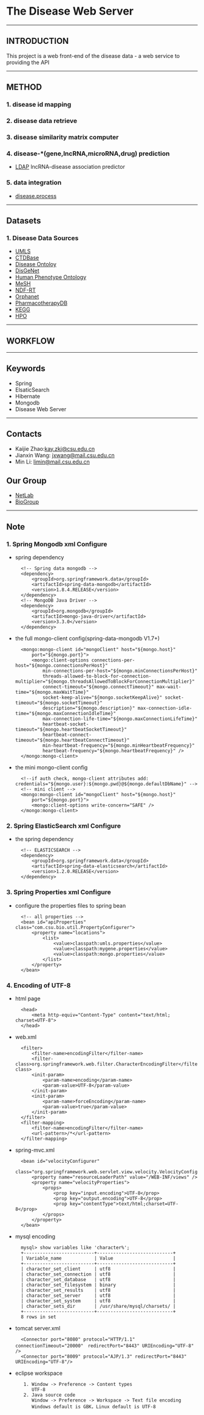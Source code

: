 # The Disease Web Server

--------------------------------------
## INTRODUCTION
This project is a web front-end of the disease data - a web service to providing the API 

--------------------------------------
## METHOD

### 1. disease id mapping

### 2. disease data retrieve

### 3. disease similarity matrix computer

### 4. disease-*(gene,lncRNA,microRNA,drug) prediction
 - [LDAP](http://bioinformatics.csu.edu.cn/ldap/) lncRNA-disease association predictor

### 5. data integration 
 - [disease.process](https://github.com/kayzhao/Disease.Process)

--------------------------------------
## Datasets

### 1. Disease Data Sources
- [UMLS](https://uts.nlm.nih.gov/home.html)
- [CTDBase](http://ctdbase.org/)
- [Disease Ontoloy](http://disease-ontology.org/)
- [DisGeNet](http://www.disgenet.org/web/DisGeNET/menu)
- [Human Phenotype Ontology](http://human-phenotype-ontology.github.io/)
- [MeSH](https://www.nlm.nih.gov/mesh/)
- [NDF-RT](https://www.nlm.nih.gov/research/umls/sourcereleasedocs/current/NDFRT/)
- [Orphanet](http://www.orpha.net/consor/cgi-bin/index.php)
- [PharmacotherapyDB](https://thinklab.com/discussion/announcing-pharmacotherapydb-the-open-catalog-of-drug-therapies-for-disease)
- [KEGG](http://www.kegg.jp/kegg/disease/)
- [HPO](http://human-phenotype-ontology.github.io/)


--------------------------------------
## WORKFLOW


--------------------------------------
## Keywords
- Spring
- ElsaticSearch
- Hibernate
- Mongodb
- Disease Web Server

--------------------------------------
## Contacts
- Kaijie Zhao:kay.zkj@csu.edu.cn
- Jianxin Wang: jxwang@mail.csu.edu.cn
- Min Li: limin@mail.csu.edu.cn

## Our Group
- [NetLab](http://netlab.csu.edu.cn/)
- [BioGroup](http://bioinformatics.csu.edu.cn/)

--------------------------------------
## Note

### 1. Spring Mongodb xml Configure

- spring dependency 

		<!-- Spring data mongodb -->
		<dependency>
			<groupId>org.springframework.data</groupId>
			<artifactId>spring-data-mongodb</artifactId>
			<version>1.8.4.RELEASE</version>
		</dependency>
		<!-- MongoDB Java Driver -->
		<dependency>
			<groupId>org.mongodb</groupId>
			<artifactId>mongo-java-driver</artifactId>
			<version>3.3.0</version>
		</dependency>

- the full mongo-client config(spring-data-mongodb V1.7+)

		<mongo:mongo-client id="mongoClient" host="${mongo.host}"
			port="${mongo.port}">
			<mongo:client-options connections-per-host="${mongo.connectionsPerHost}"
				min-connections-per-host="${mongo.minConnectionsPerHost}"
				threads-allowed-to-block-for-connection-multiplier="${mongo.threadsAllowedToBlockForConnectionMultiplier}"
				connect-timeout="${mongo.connectTimeout}" max-wait-time="${mongo.maxWaitTime}"
				socket-keep-alive="${mongo.socketKeepAlive}" socket-timeout="${mongo.socketTimeout}"
				description="${mongo.description}" max-connection-idle-time="${mongo.maxConnectionIdleTime}"
				max-connection-life-time="${mongo.maxConnectionLifeTime}"
				heartbeat-socket-timeout="${mongo.heartbeatSocketTimeout}"
				heartbeat-connect-timeout="${mongo.heartbeatConnectTimeout}"
				min-heartbeat-frequency="${mongo.minHeartbeatFrequency}"
				heartbeat-frequency="${mongo.heartbeatFrequency}" />
		</mongo:mongo-client>

- the mini mongo-client config

		<!--if auth check, mongo-client attributes add: credentials="${mongo.user}:${mongo.pwd}@${mongo.defaultDbName}" -->
		<!-- mini client -->
		<mongo:mongo-client id="mongoClient" host="${mongo.host}"
			port="${mongo.port}">
			<mongo:client-options write-concern="SAFE" />
		</mongo:mongo-client>

### 2. Spring ElasticSearch xml Configure
- the spring dependency

		<!-- ELASTICSEARCH -->
		<dependency>
			<groupId>org.springframework.data</groupId>
			<artifactId>spring-data-elasticsearch</artifactId>
			<version>1.2.0.RELEASE</version>
		</dependency>

### 3. Spring Properties xml Configure
- configure the properties files to spring bean  

		<!-- all properties -->
		<bean id="apiProperties" class="com.csu.bio.util.PropertyConfigurer">
			<property name="locations">
				<list>
					<value>classpath:umls.properties</value>
					<value>classpath:mygene.properties</value>
					<value>classpath:mongo.properties</value>
				</list>
			</property>
		</bean>
		

### 4. Encoding of UTF-8
- html page 

		<head>
			<meta http-equiv="Content-Type" content="text/html; charset=UTF-8">
		</head>
- web.xml

		<filter>
			<filter-name>encodingFilter</filter-name>
			<filter-class>org.springframework.web.filter.CharacterEncodingFilter</filter-class>
			<init-param>
				<param-name>encoding</param-name>
				<param-value>UTF-8</param-value>
			</init-param>
			<init-param>
				<param-name>forceEncoding</param-name>
				<param-value>true</param-value>
			</init-param>
		</filter>
		<filter-mapping>
			<filter-name>encodingFilter</filter-name>
			<url-pattern>/*</url-pattern>
		</filter-mapping>
	
- spring-mvc.xml

		<bean id="velocityConfigurer"
			class="org.springframework.web.servlet.view.velocity.VelocityConfigurer">
			<property name="resourceLoaderPath" value="/WEB-INF/views" />
			<property name="velocityProperties">
				<props>
					<prop key="input.encoding">UTF-8</prop>
					<prop key="output.encoding">UTF-8</prop>
					<prop key="contentType">text/html;charset=UTF-8</prop>
				</props>
			</property>
		</bean>


- mysql encoding

		mysql> show variables like 'character%';
		+--------------------------+----------------------------+
		| Variable_name            | Value                      |
		+--------------------------+----------------------------+
		| character_set_client     | utf8                       |
		| character_set_connection | utf8                       |
		| character_set_database   | utf8                       |
		| character_set_filesystem | binary                     |
		| character_set_results    | utf8                       |
		| character_set_server     | utf8                       |
		| character_set_system     | utf8                       |
		| character_sets_dir       | /usr/share/mysql/charsets/ |
		+--------------------------+----------------------------+
		8 rows in set

- tomcat server.xml

		<Connector port="8080" protocol="HTTP/1.1" connectionTimeout="20000"　redirectPort="8443" URIEncoding="UTF-8" />
		<Connector port="8009" protocol="AJP/1.3" redirectPort="8443"  URIEncoding="UTF-8"/>	
		
- eclipse workspace
	
		 1. Window -> Preference -> Content types
		 	UTF-8
		 2. Java source code
			Window -> Preference -> Workspace -> Text file encoding
			Windows default is GBK，Linux default is UTF-8